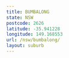 ```yaml
---
title: BUMBALONG
state: NSW
postcode: 2626
latitude: -35.941228
longitude: 149.168553
url: /nsw/bumbalong/
layout: suburb
---
```

